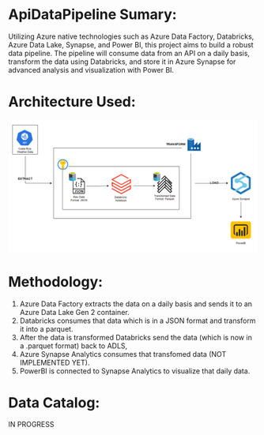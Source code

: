 # ApiDataPipeline Sumary:
Utilizing Azure native technologies such as Azure Data Factory, Databricks, Azure Data Lake, Synapse, and Power BI, this project aims to build a robust data pipeline. The pipeline will consume data from an API on a daily basis, transform the data using Databricks, and store it in Azure Synapse for advanced analysis and visualization with Power BI.

# Architecture Used:
<img src='Architecture/API _PIPELINE_ARCHITECTURE.png'>

# Methodology:
1. Azure Data Factory extracts the data on a daily basis and sends it to an Azure Data Lake Gen 2 container.
2. Databricks consumes that data which is in a JSON format and transform it into a parquet.
3. After the data is transformed Databricks send the data (which is now in a .parquet format) back to ADLS,
4. Azure Synapse Analytics consumes that transfomed data (NOT IMPLEMENTED YET).
5. PowerBI is connected to Synapse Analytics to visualize that daily data.

# Data Catalog:
IN PROGRESS
